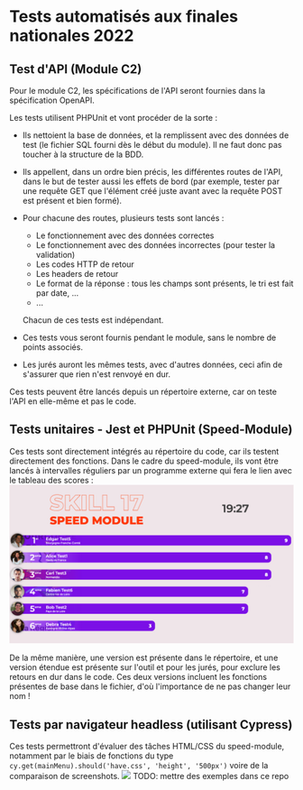 # Tests automatisés aux finales nationales 2022

## Test d'API (Module C2)
Pour le module C2, les spécifications de l'API seront fournies dans la spécification OpenAPI.  

Les tests utilisent PHPUnit et vont procéder de la sorte :
  - Ils nettoient la base de données, et la remplissent avec des données de test (le fichier SQL fourni dès le début du module). Il ne faut donc pas toucher à la structure de la BDD.
  - Ils appellent, dans un ordre bien précis, les différentes routes de l'API, dans le but de tester aussi les effets de bord (par exemple, tester par une requête GET que l'élément créé juste avant avec la requête POST est présent et bien formé).
  - Pour chacune des routes, plusieurs tests sont lancés :
    - Le fonctionnement avec des données correctes
    - Le fonctionnement avec des données incorrectes (pour tester la validation)
    - Les codes HTTP de retour
    - Les headers de retour
    - Le format de la réponse : tous les champs sont présents, le tri est fait par date, ...
    - ...

    Chacun de ces tests est indépendant.
  - Ces tests vous seront fournis pendant le module, sans le nombre de points associés.
  - Les jurés auront les mêmes tests, avec d'autres données, ceci afin de s'assurer que rien n'est renvoyé en dur.

Ces tests peuvent être lancés depuis un répertoire externe, car on teste l'API en elle-même et pas le code.

## Tests unitaires - Jest et PHPUnit (Speed-Module)
Ces tests sont directement intégrés au répertoire du code, car ils testent directement des fonctions. Dans le cadre du speed-module, ils vont être lancés à intervalles réguliers par un programme externe qui fera le lien avec le tableau des scores :
![](image.png)

De la même manière, une version est présente dans le répertoire, et une version étendue est présente sur l'outil et pour les jurés, pour exclure les retours en dur dans le code. Ces deux versions incluent les fonctions présentes de base dans le fichier, d'où l'importance de ne pas changer leur nom !

## Tests par navigateur headless (utilisant Cypress)
Ces tests permettront d'évaluer des tâches HTML/CSS du speed-module, notamment par le biais de fonctions du type `cy.get(mainMenu).should('have.css', 'height', '500px')` voire de la comparaison de screenshots.
![](https://miro.medium.com/max/1400/0*ckM24GNp_o-BRfGp.png)
TODO: mettre des exemples dans ce repo